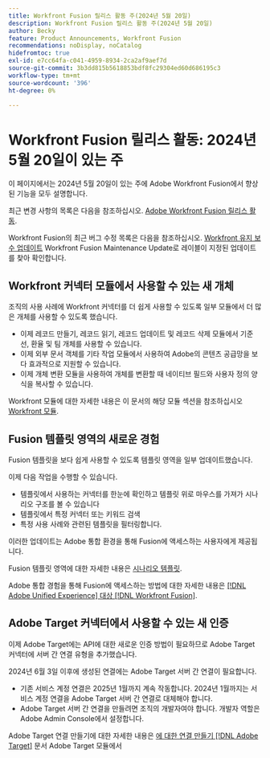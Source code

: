 ```yaml
---
title: Workfront Fusion 릴리스 활동 주(2024년 5월 20일)
description: Workfront Fusion 릴리스 활동 주(2024년 5월 20일)
author: Becky
feature: Product Announcements, Workfront Fusion
recommendations: noDisplay, noCatalog
hidefromtoc: true
exl-id: e7cc64fa-c041-4959-8934-2ca2af9aef7d
source-git-commit: 3b3dd815b5618853bdf8fc29304ed60d686195c3
workflow-type: tm+mt
source-wordcount: '396'
ht-degree: 0%

---
```


# Workfront Fusion 릴리스 활동: 2024년 5월 20일이 있는 주

이 페이지에서는 2024년 5월 20일이 있는 주에 Adobe Workfront Fusion에서 향상된 기능을 모두 설명합니다.

최근 변경 사항의 목록은 다음을 참조하십시오. [Adobe Workfront Fusion 릴리스 활동](../../../product-announcements/product-releases/fusion-release-activity/fusion-release-activity.md).

Workfront Fusion의 최근 버그 수정 목록은 다음을 참조하십시오. [Workfront 유지 보수 업데이트](https://experienceleague.adobe.com/docs/workfront-known-issues/releases/current-updates.html) Workfront Fusion Maintenance Update로 레이블이 지정된 업데이트를 찾아 확인합니다.

## Workfront 커넥터 모듈에서 사용할 수 있는 새 개체

조직의 사용 사례에 Workfront 커넥터를 더 쉽게 사용할 수 있도록 일부 모듈에서 더 많은 개체를 사용할 수 있도록 했습니다.

* 이제 레코드 만들기, 레코드 읽기, 레코드 업데이트 및 레코드 삭제 모듈에서 기준선, 환율 및 팀 개체를 사용할 수 있습니다.
* 이제 외부 문서 객체를 기타 작업 모듈에서 사용하여 Adobe의 콘텐츠 공급망을 보다 효과적으로 지원할 수 있습니다.
* 이제 개체 변환 모듈을 사용하여 개체를 변환할 때 네이티브 필드와 사용자 정의 양식을 복사할 수 있습니다.

Workfront 모듈에 대한 자세한 내용은 이 문서의 해당 모듈 섹션을 참조하십시오 [Workfront 모듈](/help/quicksilver/workfront-fusion/apps-and-their-modules/workfront-modules.md).

## Fusion 템플릿 영역의 새로운 경험

Fusion 템플릿을 보다 쉽게 사용할 수 있도록 템플릿 영역을 일부 업데이트했습니다.

이제 다음 작업을 수행할 수 있습니다.

* 템플릿에서 사용하는 커넥터를 한눈에 확인하고 템플릿 위로 마우스를 가져가 시나리오 구조를 볼 수 있습니다
* 템플릿에서 특정 커넥터 또는 키워드 검색
* 특정 사용 사례와 관련된 템플릿을 필터링합니다.

이러한 업데이트는 Adobe 통합 환경을 통해 Fusion에 액세스하는 사용자에게 제공됩니다.

Fusion 템플릿 영역에 대한 자세한 내용은 [시나리오 템플릿](/help/quicksilver/workfront-fusion/scenarios/templates/fusion-templates.md).

Adobe 통합 경험을 통해 Fusion에 액세스하는 방법에 대한 자세한 내용은 [[!DNL Adobe Unified Experience] 대상 [!DNL Workfront Fusion]](/help/quicksilver/workfront-fusion/fusion-in-admin-console/fusion-unified-experience.md).

## Adobe Target 커넥터에서 사용할 수 있는 새 인증

이제 Adobe Target에는 API에 대한 새로운 인증 방법이 필요하므로 Adobe Target 커넥터에 서버 간 연결 유형을 추가했습니다.

2024년 6월 3일 이후에 생성된 연결에는 Adobe Target 서버 간 연결이 필요합니다.

* 기존 서비스 계정 연결은 2025년 1월까지 계속 작동합니다. 2024년 1월까지는 서비스 계정 연결을 Adobe Target 서버 간 연결로 대체해야 합니다.
* Adobe Target 서버 간 연결을 만들려면 조직의 개발자여야 합니다. 개발자 역할은 Adobe Admin Console에서 설정합니다.

Adobe Target 연결 만들기에 대한 자세한 내용은 [에 대한 연결 만들기 [!DNL Adobe Target]](/help/quicksilver/workfront-fusion/apps-and-their-modules/adobe-target-modules.md#create-a-connection-to-adobe-target) 문서 Adobe Target 모듈에서
